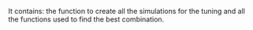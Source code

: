 It contains: the function to create all the simulations for the tuning and all the functions used to find the best combination.
